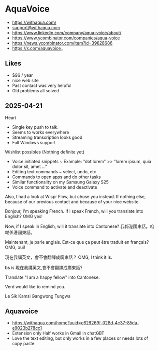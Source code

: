 # AquaVoice

* https://withaqua.com/
* support@withaqua.com
* https://www.linkedin.com/company/aqua-voice/about/
* https://www.ycombinator.com/companies/aqua-voice
* https://news.ycombinator.com/item?id=39828686
* https://x.com/aquavoice_

## Likes

* $96 / year
* nice web site
* Past contact was very helpful
* Old problems all solved


## 2025-04-21

Heart
* Single key push to talk.
* Seems to works everywhere
* Streaming transcription looks good
* Full Windows support

Wishlist possibles (Nothing definite yet)
* Voice initiated snippets ~
    Example: "dot lorem" >> "lorem ipsum, quia dolor sit, amet ..."
* Editing text commands ~ select, undo, etc
* Commands to open apps and do other tasks
* Similar functionality on my Samsung Galaxy S25
* Voice command to activate and deactivate

Also, I had a look at Wispr Flow, but chose you instead. If nothing else, because of our previous contact and because of your nice website.
 
Bonjour, I'm speaking French. If I speak French, will you translate into English? OMG yes!

Now, if I speak in English, will it translate into Cantonese? 我係港國東話，咱哋係港國東話。 

Maintenant, je parle anglais. Est-ce que ça peut être traduit en français? OMG, oui! 

現在我講英文，會不會翻譯成廣東話？ OMG, I think it is. 

bs is 
現在我講英文,會不會翻譯成廣東話? 

Translate "I am a happy fellow" into Cantonese. 

Verd would like to remind you. 

Le Sik Kamsi Gangwong Tungwa 

## Aquavoice

* https://withaqua.com/home?uuid=e628269f-028d-4c37-85da-e9023b278cc1
* Extension only Half works in Gmail in chatGBT
* Love the text editing, but only works in a few places or needs lots of copy paste